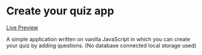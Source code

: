 # Create your quiz app

[Live Preview](http://create-your-quiz-app.firebaseapp.com)

A simple application written on vanilla JavaScript in which
you can create your quiz by adding questions. 
(No database connected local storage used)